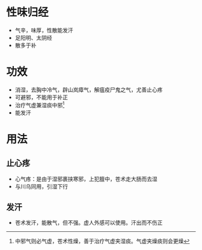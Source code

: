 # 性味归经
- 气辛，味厚，性散能发汗
- 足阳明、太阴经
- 散多于补
# 功效
- 消湿，去胸中冷气，辟山岚瘴气，解瘟疫尸鬼之气，尤善止心疼
- 可避邪，不能用于补正
- 治疗气虚兼湿痰中邪[^1]
- 能发汗
# 用法
## 止心疼
- 心气疼：是由于湿邪裹挟寒邪，上犯膻中，苍术走大肠而去湿
- 与川乌同用，引湿下行
## 发汗
- 苍术发汗，能散气，但不强。虚人外感可以使用。汗出而不伤正

[^1]:中邪气则必气虚，苍术性燥，善于治疗气虚夹湿痰。气虚夹燥痰则会更燥